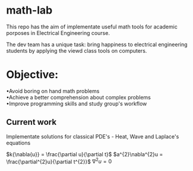 # math-lab
This repo has the aim of implementate useful math tools for academic porposes in Electrical Engineering course.

The dev team has a unique task: bring happiness to electrical engineering students by applying the viewd class tools on computers.

# Objective:
•Avoid boring on hand math problems
\
•Achieve a better comprehension about complex problems
\
•Improve programming skills and study group's workflow

## Current work

Implementate solutions for classical PDE's - Heat, Wave and Laplace's equations

$k{\nabla{u}} = \frac{\partial u}{\partial t}$
$a^{2}\nabla^{2}u = \frac{\partial^{2}u}{\partial t^{2}}$
$\nabla^{2}u = 0$
